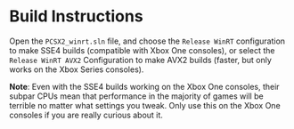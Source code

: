 # Build Instructions

Open the `PCSX2_winrt.sln` file, and choose the `Release WinRT` configuration to make SSE4 builds (compatible with Xbox One consoles), or select the `Release WinRT AVX2` Configuration to make AVX2 builds (faster, but only works on the Xbox Series consoles).

**Note**: Even with the SSE4 builds working on the Xbox One consoles, their subpar CPUs mean that performance in the majority of games will be terrible no matter what settings you tweak. Only use this on the Xbox One consoles if you are really curious about it.